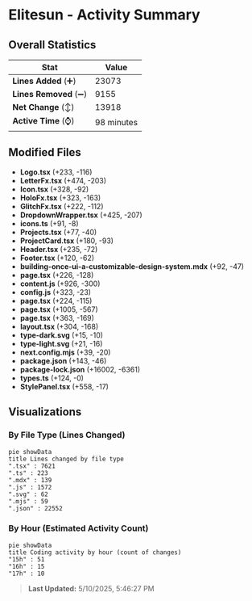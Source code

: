 # Elitesun - Activity Summary 

## Overall Statistics

| Stat                   | Value                                                             |
| ---------------------- | ----------------------------------------------------------------- |
| **Lines Added** (➕)   | 23073                                          |
| **Lines Removed** (➖) | 9155                                        |
| **Net Change** (↕)    | 13918                |
| **Active Time** (⌚)   | 98 minutes |


## Modified Files
- **Logo.tsx** (+233, -116)
- **LetterFx.tsx** (+474, -203)
- **Icon.tsx** (+328, -92)
- **HoloFx.tsx** (+323, -163)
- **GlitchFx.tsx** (+222, -112)
- **DropdownWrapper.tsx** (+425, -207)
- **icons.ts** (+91, -8)
- **Projects.tsx** (+77, -40)
- **ProjectCard.tsx** (+180, -93)
- **Header.tsx** (+235, -72)
- **Footer.tsx** (+120, -62)
- **building-once-ui-a-customizable-design-system.mdx** (+92, -47)
- **page.tsx** (+226, -128)
- **content.js** (+926, -300)
- **config.js** (+323, -23)
- **page.tsx** (+224, -115)
- **page.tsx** (+1005, -567)
- **page.tsx** (+363, -169)
- **layout.tsx** (+304, -168)
- **type-dark.svg** (+15, -10)
- **type-light.svg** (+21, -16)
- **next.config.mjs** (+39, -20)
- **package.json** (+143, -46)
- **package-lock.json** (+16002, -6361)
- **types.ts** (+124, -0)
- **StylePanel.tsx** (+558, -17)

## Visualizations

### By File Type (Lines Changed)

```mermaid
pie showData
title Lines changed by file type
".tsx" : 7621
".ts" : 223
".mdx" : 139
".js" : 1572
".svg" : 62
".mjs" : 59
".json" : 22552
```

### By Hour (Estimated Activity Count)

```mermaid
pie showData
title Coding activity by hour (count of changes)
"15h" : 51
"16h" : 15
"17h" : 10
```


> **Last Updated:** 5/10/2025, 5:46:27 PM